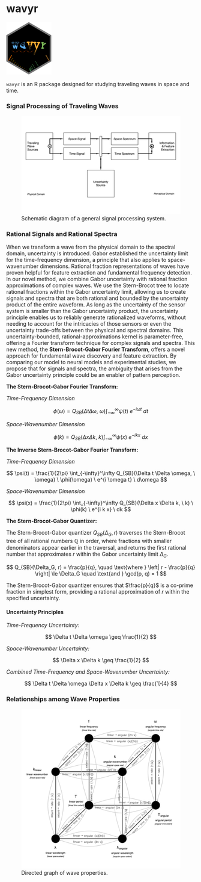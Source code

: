 wavyr
================

<img src="man/figures/wavyr_logo.png" data-align="right" width="120" />

`wavyr` is an R package designed for studying traveling waves in space
and time.

### Signal Processing of Traveling Waves

<figure>
<img src="man/figures/signals_spectra_schematic.png"
alt="Schematic diagram of a general signal processing system." />
<figcaption aria-hidden="true">Schematic diagram of a general signal
processing system.</figcaption>
</figure>

### Rational Signals and Rational Spectra

When we transform a wave from the physical domain to the spectral
domain, uncertainty is introduced. Gabor established the uncertainty
limit for the time-frequency dimension, a principle that also applies to
space-wavenumber dimensions. Rational fraction representations of waves
have proven helpful for feature extraction and fundamental frequency
detection. In our novel method, we combine Gabor uncertainty with
rational fraction approximations of complex waves. We use the
Stern-Brocot tree to locate rational fractions within the Gabor
uncertainty limit, allowing us to create signals and spectra that are
both rational and bounded by the uncertainty product of the entire
waveform. As long as the uncertainty of the sensor system is smaller
than the Gabor uncertainty product, the uncertainty principle enables us
to reliably generate rationalized waveforms, without needing to account
for the intricacies of those sensors or even the uncertainty trade-offs
between the physical and spectral domains. This uncertainty-bounded,
rational-approximations kernel is parameter-free, offering a Fourier
transform technique for complex signals and spectra. This new method,
the **Stern-Brocot-Gabor Fourier Transform**, offers a novel approach
for fundamental wave discovery and feature extraction. By comparing our
model to neural models and experimental studies, we propose that for
signals and spectra, the ambiguity that arises from the Gabor
uncertainty principle could be an enabler of pattern perception.

**The Stern-Brocot-Gabor Fourier Transform:**

*Time-Frequency Dimension*

$$
\phi(\omega) = Q_{SB}(\Delta t \Delta \omega, \ \omega) \int_{-\infty}^\infty \psi(t) \ e^{-i \omega t} \ dt
$$

*Space-Wavenumber Dimension*

$$
\phi(k) = Q_{SB}(\Delta x \Delta k, \ k) \int_{-\infty}^\infty \psi(x) \ e^{-i k x} \ dx
$$

**The Inverse Stern-Brocot-Gabor Fourier Transform:**

*Time-Frequency Dimension*

$$
\psi(t) = \frac{1}{2\pi} \int_{-\infty}^\infty Q_{SB}(\Delta t \Delta \omega, \ \omega) \ \phi(\omega) \ e^{i \omega t} \ d\omega
$$

*Space-Wavenumber Dimension*

$$
\psi(x) = \frac{1}{2\pi} \int_{-\infty}^\infty Q_{SB}(\Delta x \Delta k, \ k) \ \phi(k) \ e^{i k x} \ dk
$$

**The Stern-Brocot-Gabor Quantizer:**

The Stern-Brocot-Gabor quantizer $Q_{SB}(\Delta_G, r)$ traverses the
Stern-Brocot tree of all rational numbers $\mathbb{Q}$ in order, where
fractions with smaller denominators appear earlier in the traversal, and
returns the first rational number that approximates $r$ within the Gabor
uncertainty limit $\Delta_G$.

$$
Q_{SB}(\Delta_G, r) = \frac{p}{q}, \quad \text{where } \left| r - \frac{p}{q} \right| \le \Delta_G \quad \text{and } \gcd(p, q) = 1
$$

The Stern-Brocot-Gabor quantizer ensures that $\frac{p}{q}$ is a
co-prime fraction in simplest form, providing a rational approximation
of $r$ within the specified uncertainty.

#### Uncertainty Principles

*Time-Frequency Uncertainty:*

$$
\Delta t \Delta \omega \geq \frac{1}{2}
$$

*Space-Wavenumber Uncertainty:*

$$
\Delta x \Delta k \geq \frac{1}{2}
$$

*Combined Time-Frequency and Space-Wavenumber Uncertainty:*

$$
\Delta t \Delta \omega \Delta x \Delta k \geq \frac{1}{4}
$$

### Relationships among Wave Properties

<figure>
<img src="man/figures/wave_properties_directed_graph.png"
alt="Directed graph of wave properties." />
<figcaption aria-hidden="true">Directed graph of wave
properties.</figcaption>
</figure>
